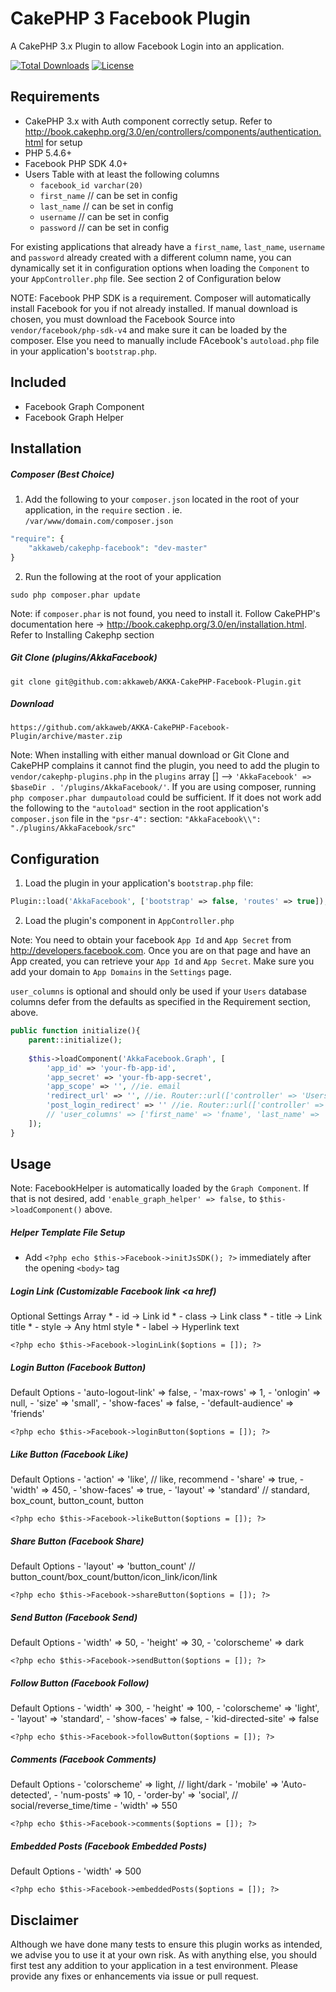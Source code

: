# CakePHP 3 Facebook Plugin

A CakePHP 3.x Plugin to allow Facebook Login into an application.

[![Total Downloads](https://poser.pugx.org/akkaweb/cakephp-facebook/downloads.svg)](https://packagist.org/packages/akkaweb/cakephp-facebook)
[![License](https://poser.pugx.org/akkaweb/cakephp-facebook/license.svg)](https://packagist.org/packages/akkaweb/cakephp-facebook)

## Requirements
- CakePHP 3.x with Auth component correctly setup. Refer to http://book.cakephp.org/3.0/en/controllers/components/authentication.html for setup
- PHP 5.4.6+
- Facebook PHP SDK 4.0+
- Users Table with at least the following columns
    * `facebook_id varchar(20)`
    * `first_name` // can be set in config
    * `last_name` // can be set in config
    * `username` // can be set in config
    * `password` // can be set in config

For existing applications that already have a `first_name`, `last_name`, `username` and `password` already created with a different column name, you can dynamically set it in configuration options when loading the `Component` to your `AppController.php` file. See section 2 of Configuration below

NOTE: Facebook PHP SDK is a requirement. Composer will automatically install Facebook for you if not already installed. If manual download is chosen, you must download the Facebook Source into `vendor/facebook/php-sdk-v4` and make sure it can be loaded by the composer. Else you need to manually include FAcebook's `autoload.php` file in your application's `bootstrap.php`.

## Included
- Facebook Graph Component
- Facebook Graph Helper

## Installation

##### Composer (Best Choice)

1. Add the following to your `composer.json` located in the root of your application, in the `require` section . ie. `/var/www/domain.com/composer.json`

```php
"require": {
	"akkaweb/cakephp-facebook": "dev-master"
}
```

2. Run the following at the root of your application

```
sudo php composer.phar update
```
Note: if `composer.phar` is not found, you need to install it. Follow CakePHP's documentation here -> http://book.cakephp.org/3.0/en/installation.html. Refer to Installing Cakephp section

##### Git Clone (plugins/AkkaFacebook)
`git clone git@github.com:akkaweb/AKKA-CakePHP-Facebook-Plugin.git`

##### Download
`https://github.com/akkaweb/AKKA-CakePHP-Facebook-Plugin/archive/master.zip`

Note: When installing with either manual download or Git Clone and CakePHP complains it cannot find the plugin, you need to add the plugin to `vendor/cakephp-plugins.php` in the `plugins` array [] --> `'AkkaFacebook' => $baseDir . '/plugins/AkkaFacebook/'`. If you are using composer, running `php composer.phar dumpautoload` could be sufficient. If it does not work add the following to the `"autoload"` section in the root application's `composer.json` file in the `"psr-4":` section: `"AkkaFacebook\\": "./plugins/AkkaFacebook/src"`


## Configuration

1. Load the plugin in your application's `bootstrap.php` file:

```php
Plugin::load('AkkaFacebook', ['bootstrap' => false, 'routes' => true]);
```

2. Load the plugin's component in `AppController.php` 

Note: You need to obtain your facebook `App Id` and `App Secret` from http://developers.facebook.com. Once you are on that page and have an App created, you can retrieve your `App Id` and `App Secret`. Make sure you add your domain to `App Domains` in the `Settings` page.

`user_columns` is optional and should only be used if your `Users` database columns defer from the defaults as specified in the Requirement section, above.

```php
public function initialize(){
    parent::initialize();
    
    $this->loadComponent('AkkaFacebook.Graph', [
	    'app_id' => 'your-fb-app-id',
	    'app_secret' => 'your-fb-app-secret',
	    'app_scope' => '', //ie. email
	    'redirect_url' => '', //ie. Router::url(['controller' => 'Users', 'action' => 'login'], TRUE),
	    'post_login_redirect' => '' //ie. Router::url(['controller' => 'Users', 'action' => 'account'], TRUE)
	    // 'user_columns' => ['first_name' => 'fname', 'last_name' => 'lname', 'username' => 'uname', 'password' => 'pass'] //not required
    ]);
}
```

## Usage

Note: FacebookHelper is automatically loaded by the `Graph Component`. If that is not desired, add `'enable_graph_helper' => false,` to `$this->loadComponent()` above.

##### Helper Template File Setup

- Add `<?php echo $this->Facebook->initJsSDK(); ?>` immediately after the opening `<body>` tag

##### Login Link (Customizable Facebook link <a href)
Optional Settings Array
	* - id 	-> Link id
	* - class -> Link class
	* - title -> Link title
	* - style -> Any html style
	* - label -> Hyperlink text
	
`<?php echo $this->Facebook->loginLink($options = []); ?>`

##### Login Button (Facebook Button)
Default Options
	- 'auto-logout-link' => false,
	- 'max-rows' => 1,
	- 'onlogin' => null,
	- 'size' => 'small',
	- 'show-faces' => false,
	- 'default-audience' => 'friends'
	
`<?php echo $this->Facebook->loginButton($options = []); ?>`

##### Like Button (Facebook Like)
Default Options
	- 'action' => 'like', // like, recommend
	- 'share' => true,
	- 'width' => 450,
	- 'show-faces' => true,
	- 'layout' => 'standard' // standard, box_count, button_count, button
	
`<?php echo $this->Facebook->likeButton($options = []); ?>`

##### Share Button (Facebook Share)
Default Options
	- 'layout' => 'button_count' // button_count/box_count/button/icon_link/icon/link
	
`<?php echo $this->Facebook->shareButton($options = []); ?>`

##### Send Button (Facebook Send)
Default Options
	- 'width' => 50,
	- 'height' => 30,
	- 'colorscheme' => dark
	
`<?php echo $this->Facebook->sendButton($options = []); ?>`

##### Follow Button (Facebook Follow)
Default Options
	- 'width' => 300,
	- 'height' => 100,
	- 'colorscheme' => 'light',
	- 'layout' => 'standard',
	- 'show-faces' => false,
	- 'kid-directed-site' => false
	
`<?php echo $this->Facebook->followButton($options = []); ?>`

##### Comments (Facebook Comments)
Default Options
	- 'colorscheme' => light, // light/dark
	- 'mobile' => 'Auto-detected',
	- 'num-posts' => 10,
	- 'order-by' => 'social', // social/reverse_time/time
	- 'width' => 550
	
`<?php echo $this->Facebook->comments($options = []); ?>`

##### Embedded Posts (Facebook Embedded Posts)
Default Options
	- 'width' => 500
	
`<?php echo $this->Facebook->embeddedPosts($options = []); ?>`


## Disclaimer
Although we have done many tests to ensure this plugin works as intended, we advise you to use it at your own risk. As with anything else, you should first test any addition to your application in a test environment. Please provide any fixes or enhancements via issue or pull request.
